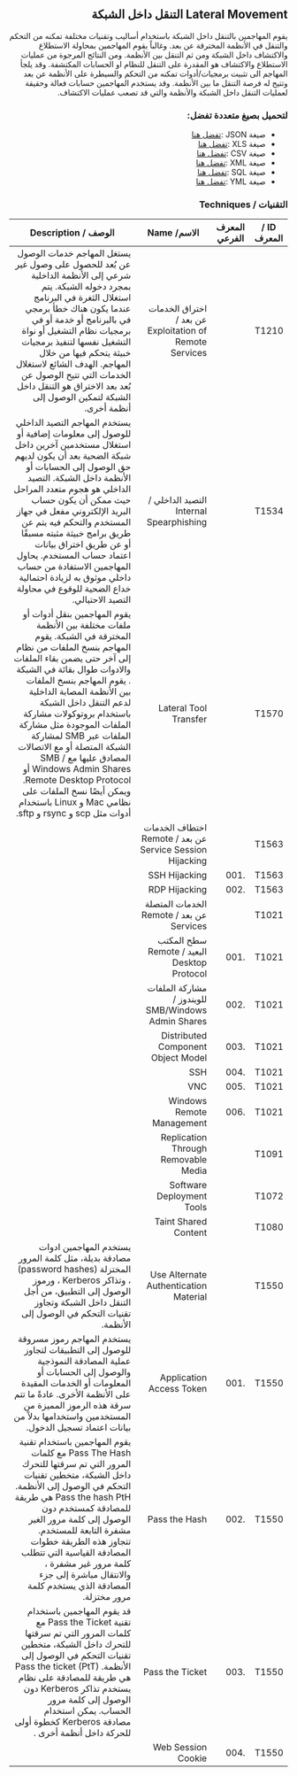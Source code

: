 <div dir="rtl" align='right'>

## Lateral Movement التنقل داخل الشبكة

يقوم المهاجمين بالتنقل داخل الشبكة باستخدام أساليب وتقنيات مختلفة تمكنه من التحكم والتنقل في الأنظمة المخترقة عن بعد. وغالباً يقوم المهاجمين بمحاولة الاستطلاع والاكتشاف داخل الشبكة ومن ثم التنقل بين الأنظمة. ومن النتائج المرجوة من عمليات الاستطلاع والاكتشاف هو المقدرة على التنقل للنظام او الحسابات المكتشفة. وقد يلجأ المهاجم الى تثبيت برمجيات/أدوات تمكنه من التحكم والسيطرة على الأنظمة عن بعد وتتيح له فرصة التنقل ما بين الأنظمة. وقد يستخدم المهاجمين حسابات فعالة وحقيقة لعمليات التنقل داخل الشبكة والأنظمة والتي قد تصعب عمليات الاكتشاف.

### لتحميل بصيغ متعددة تفضل:
- صيغة JSON :[تفضل هنا]() 
- صيغة XLS :[تفضل هنا]()
- صيغة CSV :[تفضل هنا]() 
- صيغة XML :[تفضل هنا]()
- صيغة SQL :[تفضل هنا]()
- صيغة YML :[تفضل هنا]()
 
### التقنيات / Techniques

| ID / المعرف | المعرف الفرعي | الاسم/ Name                                              | الوصف / Description |
|-------------|---------------|----------------------------------------------------------|---------------------|
| T1210       |               | اختراق الخدمات عن بعد / Exploitation of Remote Services  |        يستغل المهاجم خدمات الوصول عن بُعد للحصول على وصول غير شرعي إلى الأنظمة الداخلية بمجرد دخوله الشبكة. يتم استغلال الثغرة في البرنامج عندما يكون هناك خطأ برمجي في بالبرنامج أو خدمة أو في برمجيات نظام التشغيل أو نواة التشغيل نفسها لتنفيذ  برمجيات خبيثة يتحكم فيها من خلال المهاجم. الهدف الشائع لاستغلال الخدمات التي تتيح الوصول عن بُعد بعد الاختراق هو التنقل داخل الشبكة لتمكين الوصول إلى أنظمة أخرى.             |
| T1534       |               | التصيد الداخلي / Internal Spearphishing                  |        يستخدم المهاجم التصيد الداخلي للوصول إلى معلومات إضافية أو استغلال مستخدمين آخرين داخل شبكة الضحية بعد أن يكون لديهم  حق الوصول إلى الحسابات أو الأنظمة داخل الشبكة. التصيد الداخلي هو هجوم متعدد المراحل حيث ممكن أن  يكون حساب البريد الإلكتروني مفعل في جهاز المستخدم والتحكم فيه يتم عن طريق  برامج خبيثة مثبته مسبقًا أو عن طريق اختراق بيانات اعتماد حساب المستخدم. يحاول المهاجمين الاستفادة من حساب داخلي موثوق به لزيادة احتمالية خداع الضحية للوقوع في محاولة التصيد الاحتيالي.             |
| T1570       |               | Lateral Tool Transfer                                    |      يقوم المهاجمين بنقل أدوات أو ملفات مختلفة بين الأنظمة المخترقة في الشبكة. يقوم المهاجم بنسخ الملفات من نظام إلى آخر حتى يضمن بقاء الملفات والادوات طوال بقائة في الشبكة . يقوم المهاجم بنسخ الملفات بين الأنظمة المصابة الداخلية لدعم التنقل داخل الشبكة باستخدام بروتوكولات مشاركة الملفات الموجودة مثل مشاركة الملفات عبر SMB لمشاركة الشبكة المتصلة أو مع الاتصالات المصادق عليها مع SMB / Windows Admin Shares أو Remote Desktop Protocol.  ويمكن أيضًا نسخ الملفات على نظامي Mac و Linux باستخدام أدوات مثل scp و rsync و sftp.               |
| T1563       |               | اختطاف الخدمات عن بعد / Remote Service Session Hijacking |                     |
| T1563       | .001          | SSH Hijacking                                            |                     |
| T1563       | .002          | RDP Hijacking                                            |                     |
| T1021       |               | الخدمات المتصلة عن بعد / Remote Services                 |                     |
| T1021       | .001          | سطح المكتب البعيد / Remote Desktop Protocol              |                     |
| T1021       | .002          | مشاركة الملفات للويندوز / SMB/Windows Admin Shares       |                     |
| T1021       | .003          | Distributed Component Object Model                       |                     |
| T1021       | .004          | SSH                                                      |                     |
| T1021       | .005          | VNC                                                      |                     |
| T1021       | .006          | Windows Remote Management                                |                     |
| T1091       |               | Replication Through Removable Media                      |                     |
| T1072       |               | Software Deployment Tools                                |                     |
| T1080       |               | Taint Shared Content                                     |                     |
| T1550       |               | Use Alternate Authentication Material                    |      يستخدم المهاجمين ادوات مصادقة بديلة، مثل كلمة المرور المختزلة (password hashes) ، وتذاكر Kerberos ، ورموز الوصول إلى التطبيق، من أجل التنقل داخل الشبكة وتجاوز تقنيات التحكم في الوصول إلى الأنظمة.               |
| T1550       | .001          | Application Access Token                                 |         يستخدم المهاجم رموز مسروقة للوصول إلى التطبيقات لتجاوز عملية المصادقة النموذجية والوصول إلى الحسابات أو المعلومات أو الخدمات المقيدة على الأنظمة الأخرى. عادةً ما تتم سرقة هذه الرموز المميزة من المستخدمين واستخدامها بدلاً من بيانات اعتماد تسجيل الدخول.            |
| T1550       | .002          | Pass the Hash                                            |       يقوم المهاجمين باستخدام تقنية Pass The Hash مع كلمات المرور التي تم سرقتها للتحرك داخل الشبكة، متخطين  تقنيات التحكم في الوصول إلى الأنظمة. Pass the hash PtH هي طريقة للمصادقة كمستخدم دون الوصول إلى كلمة مرور الغير مشفرة التابعة للمستخدم. تتجاوز هذه الطريقة خطوات المصادقة القياسية التي تتطلب كلمة مرور غير مشفرة ، والانتقال مباشرة إلى جزء المصادقة الذي يستخدم  كلمة مرور مختزلة.      |
| T1550       | .003          | Pass the Ticket                                          |     قد يقوم المهاجمين باستخدام تقنية Pass the Ticket مع كلمات المرور التي تم سرقتها للتحرك داخل الشبكة، متخطين  تقنيات التحكم في الوصول إلى الأنظمة. Pass the ticket (PtT) هي طريقة للمصادقة على نظام يستخدم تذاكر Kerberos دون الوصول إلى كلمة مرور الحساب. يمكن استخدام مصادقة Kerberos كخطوة أولى للحركة داخل أنظمة أخرى .                |
| T1550       | .004          | Web Session Cookie                                       |                     |



</div>
